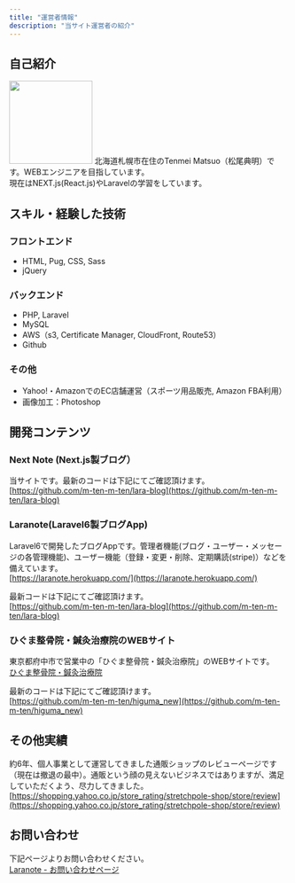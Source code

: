 ```yaml
---
title: "運営者情報"
description: "当サイト運営者の紹介"
---
```


## 自己紹介

<p class="clear-fix">
  <img
  class="float-left circle mr2 mb2"
  src="https://laranote.s3.ap-northeast-1.amazonaws.com/img/face_300x300.jpg"
  alt=""
  width="150px"
  />
  北海道札幌市在住のTenmei Matsuo（松尾典明）です。WEBエンジニアを目指しています。
  <br />
  現在はNEXT.js(React.js)やLaravelの学習をしています。
</p>

## スキル・経験した技術

### フロントエンド

- HTML, Pug, CSS, Sass
- jQuery

### バックエンド

* PHP, Laravel
* MySQL
* AWS（s3, Certificate Manager, CloudFront, Route53）
* Github

### その他

* Yahoo!・AmazonでのEC店舗運営（スポーツ用品販売, Amazon FBA利用）
* 画像加工：Photoshop

## 開発コンテンツ

### Next Note (Next.js製ブログ）

当サイトです。最新のコードは下記にてご確認頂けます。<br />
[https://github.com/m-ten-m-ten/lara-blog](https://github.com/m-ten-m-ten/lara-blog)

### Laranote(Laravel6製ブログApp)

Laravel6で開発したブログAppです。管理者機能(ブログ・ユーザー・メッセージの各管理機能)、ユーザー機能（登録・変更・削除、定期購読(stripe)）などを備えています。<br />
[https://laranote.herokuapp.com/](https://laranote.herokuapp.com/)

最新コードは下記にてご確認頂けます。<br />
[https://github.com/m-ten-m-ten/lara-blog](https://github.com/m-ten-m-ten/lara-blog)

### ひぐま整骨院・鍼灸治療院のWEBサイト

東京都府中市で営業中の「ひぐま整骨院・鍼灸治療院」のWEBサイトです。<br />
[ひぐま整骨院・鍼灸治療院](https://chips-higuma.ssl-lolipop.jp/)

最新のコードは下記にてご確認頂けます。<br />
[https://github.com/m-ten-m-ten/higuma_new](https://github.com/m-ten-m-ten/higuma_new)

## その他実績

約6年、個人事業として運営してきました通販ショップのレビューページです（現在は撤退の最中）。通販という顔の見えないビジネスではありますが、満足していただくよう、尽力してきました。
[https://shopping.yahoo.co.jp/store_rating/stretchpole-shop/store/review](https://shopping.yahoo.co.jp/store_rating/stretchpole-shop/store/review)

## お問い合わせ

下記ページよりお問い合わせください。<br />
[Laranote - お問い合わせページ](https://laranote.herokuapp.com/contact)